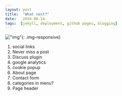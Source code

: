 ```yaml
---
layout: post
title:  "What next?"
date:   2016-06-14
tags:  [jekyll, deployment, github pages, blogging]
---
```


!["img"](http://placehold.it/900x300){: .img-responsive}


1. social links
2. Never miss a post
3. Discuss plugin
4. google analytics
5. cookie popup
6. About page
7. Contact form
8. categories in menu?
9. Page header
